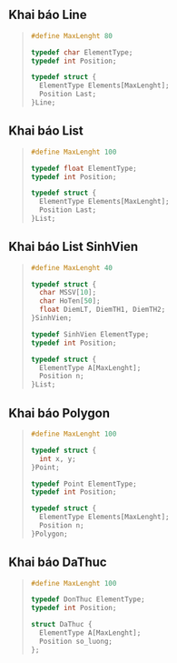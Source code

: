 ##
## Khai báo Line
>```c
>#define MaxLenght 80
>
>typedef char ElementType;
>typedef int Position;
>
>typedef struct {
>	ElementType Elements[MaxLenght];
>	Position Last;
>}Line;
>```
##
## Khai báo List
>```c
>#define MaxLenght 100
>
>typedef float ElementType;
>typedef int Position;
>
>typedef struct {
>	ElementType Elements[MaxLenght];
>	Position Last;
>}List;
>```
##
## Khai báo List SinhVien
>```c
>#define MaxLenght 40
>
>typedef struct {
>	char MSSV[10];
>	char HoTen[50];
>	float DiemLT, DiemTH1, DiemTH2;
>}SinhVien;
>
>typedef SinhVien ElementType;
>typedef int Position;
>
>typedef struct {
>	ElementType A[MaxLenght];
>	Position n;
>}List;
>```
##
## Khai báo Polygon
>```c
>#define MaxLenght 100
>
>typedef struct {
>	int x, y;
>}Point;
>
>typedef Point ElementType;
>typedef int Position;
>
>typedef struct {
>	ElementType Elements[MaxLenght];
>	Position n;
>}Polygon;
>```
##
## Khai báo DaThuc
>```c
>#define MaxLenght 100
>
>typedef DonThuc ElementType;
>typedef int Position;
>
>struct DaThuc {
>	ElementType A[MaxLenght];
>	Position so_luong;
>};
>```
